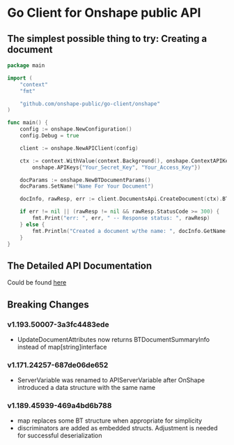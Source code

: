 # Go Client for Onshape public API

## The simplest possible thing to try: Creating a document
```Go
package main

import (
	"context"
	"fmt"

	"github.com/onshape-public/go-client/onshape"
)

func main() {
	config := onshape.NewConfiguration()
	config.Debug = true

	client := onshape.NewAPIClient(config)

	ctx := context.WithValue(context.Background(), onshape.ContextAPIKeys,
		onshape.APIKeys{"Your_Secret_Key", "Your_Access_Key"})

	docParams := onshape.NewBTDocumentParams()
	docParams.SetName("Name For Your Document")

	docInfo, rawResp, err := client.DocumentsApi.CreateDocument(ctx).BTDocumentParams(*docParams).Execute()

	if err != nil || (rawResp != nil && rawResp.StatusCode >= 300) {
		fmt.Print("err: ", err, " -- Response status: ", rawResp)
	} else {
		fmt.Println("Created a document w/the name: ", docInfo.GetName())
    }
}
```

## The Detailed API Documentation
Could be found [here](./onshape/README.md)

## Breaking Changes
### v1.193.50007-3a3fc4483ede
* UpdateDocumentAttributes now returns BTDocumentSummaryInfo instead of map[string]interface
### v1.171.24257-687de06de652
* ServerVariable was renamed to APIServerVariable after OnShape introduced a data structure with the same name
### v1.189.45939-469a4bd6b788
* map replaces some BT structure when appropriate for simplicity
* discriminators are added as embedded structs. Adjustment is needed for successful deserialization